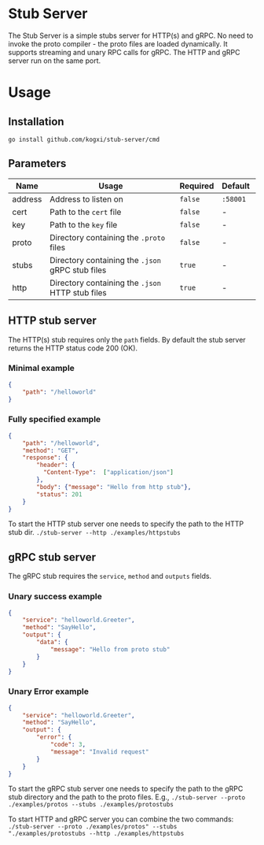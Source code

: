 # Stub Server
The Stub Server is a simple stubs server for HTTP(s) and gRPC.
No need to invoke the proto compiler - the proto files are loaded dynamically.
It supports streaming and unary RPC calls for gRPC.
The HTTP and gRPC server run on the same port.

# Usage

## Installation
`go install github.com/kogxi/stub-server/cmd`

## Parameters
| Name | Usage | Required | Default |
|-|-|-|-|
| address | Address to listen on | `false`| `:58001` |
| cert | Path to the `cert` file | `false`| - |
| key | Path to the `key` file | `false`| - |
| proto | Directory containing the `.proto` files| `false`| - |
| stubs | Directory containing the `.json` gRPC stub files| `true`| - |
| http | Directory containing the `.json` HTTP stub files| `true`| - |

## HTTP stub server

The HTTP(s) stub requires only the `path` fields. By default the stub server returns the HTTP status code 200 (OK).

### Minimal example
```JSON
{
    "path": "/helloworld"
}
```

### Fully specified example
```JSON
{
    "path": "/helloworld",
    "method": "GET",
    "response": {
        "header": {
          "Content-Type":  ["application/json"]
        },
        "body": {"message": "Hello from http stub"},
        "status": 201
    }
}
```

To start the HTTP stub server one needs to specify the path to the HTTP stub dir.
`./stub-server --http ./examples/httpstubs`

## gRPC stub server

The gRPC stub requires the `service`, `method` and `outputs` fields.

### Unary success example
```JSON
{
    "service": "helloworld.Greeter",
    "method": "SayHello",
    "output": {
        "data": {
            "message": "Hello from proto stub"
        }
    }
}
```

### Unary Error example 
```JSON
{
    "service": "helloworld.Greeter",
    "method": "SayHello",
    "output": {
        "error": {
            "code": 3,
            "message": "Invalid request"
        }
    }
}
```

To start the gRPC stub server one needs to specify the path to the gRPC stub directory and the path to the proto files. E.g., `./stub-server --proto ./examples/protos --stubs ./examples/protostubs`

To start HTTP and gRPC server you can combine the two commands:
`./stub-server --proto ./examples/protos" --stubs "./examples/protostubs --http ./examples/httpstubs`
